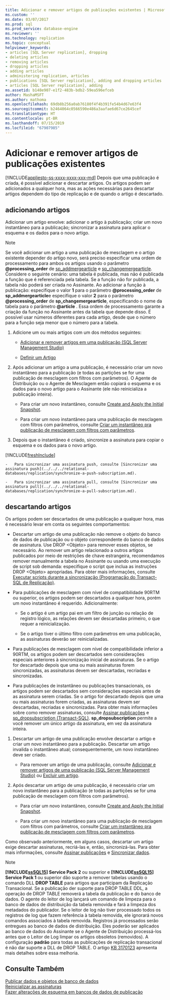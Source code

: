 ```yaml
---
title: Adicionar e remover artigos de publicações existentes | Microsoft Docs
ms.custom: ''
ms.date: 03/07/2017
ms.prod: sql
ms.prod_service: database-engine
ms.reviewer: ''
ms.technology: replication
ms.topic: conceptual
helpviewer_keywords:
- articles [SQL Server replication], dropping
- deleting articles
- removing articles
- dropping articles
- adding articles
- administering replication, articles
- publications [SQL Server replication], adding and dropping articles
- articles [SQL Server replication], adding
ms.assetid: b148e907-e1f2-483b-bdb2-59ea596efceb
author: MashaMSFT
ms.author: mathoma
ms.openlocfilehash: 69db8b256a0ab76180f4f4b391fe54b4d67e63f4
ms.sourcegitcommit: b2464064c0566590e486a3aafae6d67ce2645cef
ms.translationtype: HT
ms.contentlocale: pt-BR
ms.lasthandoff: 07/15/2019
ms.locfileid: "67907985"
---
```

# <a name="add-articles-to-and-drop-articles-from-existing-publications"></a>Adicionar e remover artigos de publicações existentes
[!INCLUDE[appliesto-ss-xxxx-xxxx-xxx-md](../../../includes/appliesto-ss-xxxx-xxxx-xxx-md.md)]
  Depois que uma publicação é criada, é possível adicionar e descartar artigos. Os artigos podem ser adicionados a qualquer hora, mas as ações necessárias para descartar artigos dependem do tipo de replicação e de quando o artigo é descartado.  
  
## <a name="adding-articles"></a>adicionando artigos  
 Adicionar um artigo envolve: adicionar o artigo à publicação; criar um novo instantâneo para a publicação; sincronizar a assinatura para aplicar o esquema e os dados para o novo artigo.  
  
> [!NOTE]
>  Se você adicionar um artigo a uma publicação de mesclagem e o artigo existente depender do artigo novo, será preciso especificar uma ordem de processamento para ambos os artigos usando o parâmetro **@processing_order** de [sp_addmergearticle](../../../relational-databases/system-stored-procedures/sp-addmergearticle-transact-sql.md) e [sp_changemergearticle](../../../relational-databases/system-stored-procedures/sp-changemergearticle-transact-sql.md). Considere o seguinte cenário: uma tabela é publicada, mas não é publicada a função que é referenciada pela tabela. Se a função não for publicada, a tabela não poderá ser criada no Assinante. Ao adicionar a função à publicação: especifique o valor **1** para o parâmetro **@processing_order** de **sp_addmergearticle**e especifique o valor **2** para o parâmetro **@processing_order** de **sp_changemergearticle**, especificando o nome da tabela para o parâmetro **@article** . Essa ordem de processamento garante a criação da função no Assinante antes da tabela que depende disso. É possível usar números diferentes para cada artigo, desde que o número para a função seja menor que o número para a tabela.  
  
1.  Adicione um ou mais artigos com um dos métodos seguintes:  
  
    -   [Adicionar e remover artigos em uma publicação &#40;SQL Server Management Studio&#41;](../../../relational-databases/replication/publish/add-articles-to-and-drop-articles-from-a-publication.md)  
  
    -   [Definir um Artigo](../../../relational-databases/replication/publish/define-an-article.md)  
  
2.  Após adicionar um artigo a uma publicação, é necessário criar um novo instantâneo para a publicação (e todas as partições se for uma publicação de mesclagem com filtros com parâmetros). O Agente de Distribuição ou o Agente de Mesclagem então copiará o esquema e os dados para o novo artigo para o Assinante (ele não reinicializa a publicação inteira).  
  
    -   Para criar um novo instantâneo, consulte [Create and Apply the Initial Snapshot](../../../relational-databases/replication/create-and-apply-the-initial-snapshot.md).  
  
    -   Para criar um novo instantâneo para uma publicação de mesclagem com filtros com parâmetros, consulte [Criar um instantâneo pra publicação de mesclagem com filtros com parâmetros](../../../relational-databases/replication/create-a-snapshot-for-a-merge-publication-with-parameterized-filters.md).  
  
3.  Depois que o instantâneo é criado, sincronize a assinatura para copiar o esquema e os dados para o novo artigo.  

[!INCLUDE[freshInclude](../../../includes/paragraph-content/fresh-note-steps-feedback.md)]

    -   Para sincronizar uma assinatura push, consulte [Sincronizar uma assinatura push](../../../relational-databases/replication/synchronize-a-push-subscription.md).  
  
    -   Para sincronizar uma assinatura pull, consulte [Sincronizar uma assinatura pull](../../../relational-databases/replication/synchronize-a-pull-subscription.md).  
  
## <a name="dropping-articles"></a>descartando artigos  
 Os artigos podem ser descartados de uma publicação a qualquer hora, mas é necessário levar em conta os seguintes comportamentos:  
  
-   Descartar um artigo de uma publicação não remove o objeto do banco de dados de publicação ou o objeto correspondente do banco de dados de assinatura. Use DROP \<Objeto> para remover esses objetos, se necessário. Ao remover um artigo relacionado a outros artigos publicados por meio de restrições de chave estrangeira, recomendamos remover manualmente a tabela no Assinante ou usando uma execução de script sob demanda: especifique o script que inclua as instruções DROP \<Objeto> apropriadas. Para obter mais informações, consulte [Executar scripts durante a sincronização &#40;Programação do Transact-SQL de Replicação&#41;](../../../relational-databases/replication/execute-scripts-during-synchronization-replication-transact-sql-programming.md).  
  
-   Para publicações de mesclagem com nível de compatibilidade 90RTM ou superior, os artigos podem ser descartados a qualquer hora, porém um novo instantâneo é requerido. Adicionalmente:  
  
    -   Se o artigo é um artigo pai em um filtro de junção ou relação de registro lógico, as relações devem ser descartadas primeiro, o que requer a reinicialização.  
  
    -   Se o artigo tiver o último filtro com parâmetros em uma publicação, as assinaturas deverão ser reinicializadas.  
  
-   Para publicações de mesclagem com nível de compatibilidade inferior a 90RTM, os artigos podem ser descartados sem considerações especiais anteriores à sincronização inicial de assinaturas. Se o artigo for descartado depois que uma ou mais assinaturas forem sincronizadas, as assinaturas devem ser descartadas, recriadas e sincronizadas.  
  
-   Para publicações de instantâneo ou publicações transacionais, os artigos podem ser descartados sem considerações especiais antes de as assinatura serem criadas. Se o artigo for descartado depois que uma ou mais assinaturas forem criadas, as assinaturas devem ser descartadas, recriadas e sincronizadas. Para obter mais informações sobre como remover assinaturas, consulte [Assinar publicações](../../../relational-databases/replication/subscribe-to-publications.md) e [sp_dropsubscription &#40;Transact-SQL&#41;](../../../relational-databases/system-stored-procedures/sp-dropsubscription-transact-sql.md). **sp_dropsubscription** permite a você remover um único artigo da assinatura, em vez da assinatura inteira.  
  
1.  Descartar um artigo de uma publicação envolve descartar o artigo e criar um novo instantâneo para a publicação. Descartar um artigo invalida o instantâneo atual; consequentemente, um novo instantâneo deve ser criado.  
  
    -   Para remover um artigo de uma publicação, consulte [Adicionar e remover artigos de uma publicação &#40;SQL Server Management Studio&#41;](../../../relational-databases/replication/publish/add-articles-to-and-drop-articles-from-a-publication.md) ou [Excluir um artigo](../../../relational-databases/replication/publish/delete-an-article.md).  
  
2.  Após descartar um artigo de uma publicação, é necessário criar um novo instantâneo para a publicação (e todas as partições se for uma publicação de mesclagem com filtros com parâmetros).  
  
    -   Para criar um novo instantâneo, consulte [Create and Apply the Initial Snapshot](../../../relational-databases/replication/create-and-apply-the-initial-snapshot.md).  
  
    -   Para criar um novo instantâneo para uma publicação de mesclagem com filtros com parâmetros, consulte [Criar um instantâneo pra publicação de mesclagem com filtros com parâmetros](../../../relational-databases/replication/create-a-snapshot-for-a-merge-publication-with-parameterized-filters.md).  
  
 Como observado anteriormente, em alguns casos, descartar um artigo exige descartar assinaturas, recriá-las e, então, sincronizá-las. Para obter mais informações, consulte [Assinar publicações](../../../relational-databases/replication/subscribe-to-publications.md) e [Sincronizar dados](../../../relational-databases/replication/synchronize-data.md).  
 
 > [!NOTE]
 > **[!INCLUDE[ssSQL15](../../../includes/sssql14-md.md)] Service Pack 2** ou superior e **[!INCLUDE[ssSQL15](../../../includes/sssql15-md.md)] Service Pack 1** ou superior dão suporte a remover tabelas usando o comando DLL **DROP TABLE** para artigos que participam da Replicação Transacional. Se a publicação der suporte para DROP TABLE DDL, a operação de DROP TABLE removerá a tabela da publicação e do banco de dados. O agente do leitor de log lançará um comando de limpeza para o banco de dados de distribuição da tabela removida e fará a limpeza dos metadados do publicador. Se o leitor de log não tiver processado todos os registros de log que fazem referência à tabela removida, ele ignorará novos comandos associados à tabela removida. Registros já processados serão entregues ao banco de dados de distribuição. Eles poderão ser aplicados ao banco de dados do Assinante se o Agente de Distribuição processá-los antes que o Leitor de Log limpar os artigos obsoletos (removidos). A configuração **padrão** para todas as publicações de replicação transacional é não dar suporte a DLL de DROP TABLE. O artigo [KB 3170123](https://support.microsoft.com/help/3170123/supports-drop-table-ddl-for-articles-that-are-included-in-transactional-replication-in-sql-server-2014-or-in-sql-server-2016-sp1) apresenta mais detalhes sobre essa melhoria.

  
## <a name="see-also"></a>Consulte Também  
 [Publicar dados e objetos de banco de dados](../../../relational-databases/replication/publish/publish-data-and-database-objects.md)   
 [Reinicializar as assinaturas](../../../relational-databases/replication/reinitialize-subscriptions.md)   
 [Fazer alterações de esquema em bancos de dados de publicação](../../../relational-databases/replication/publish/make-schema-changes-on-publication-databases.md)  
  
  
